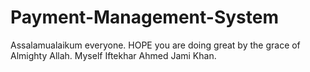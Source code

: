 # Payment-Management-System
Assalamualaikum everyone. HOPE you are doing great by the grace of Almighty Allah. Myself Iftekhar Ahmed Jami  Khan. 
